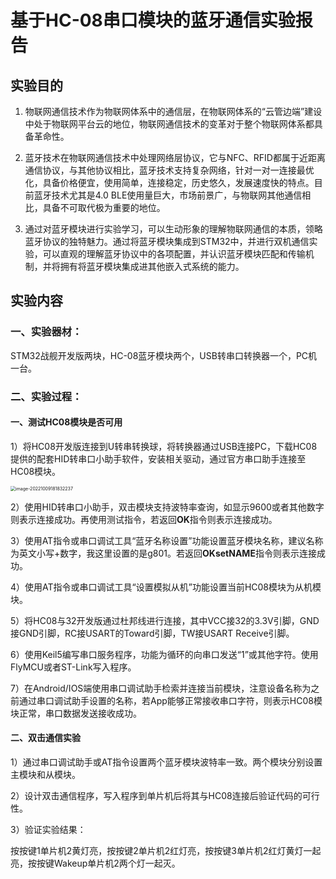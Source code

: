 # 基于HC-08串口模块的蓝牙通信实验报告

## 实验目的

1. 物联网通信技术作为物联网体系中的通信层，在物联网体系的“云管边端”建设中处于物联网平台云的地位，物联网通信技术的变革对于整个物联网体系都具备革命性。

2. 蓝牙技术在物联网通信技术中处理网络层协议，它与NFC、RFID都属于近距离通信协议，与其他协议相比，蓝牙技术支持复杂网络，针对一对一连接最优化，具备价格便宜，使用简单，连接稳定，历史悠久，发展速度快的特点。目前蓝牙技术尤其是4.0 BLE使用量巨大，市场前景广，与物联网其他通信相比，具备不可取代极为重要的地位。

3. 通过对蓝牙模块进行实验学习，可以生动形象的理解物联网通信的本质，领略蓝牙协议的独特魅力。通过将蓝牙模块集成到STM32中，并进行双机通信实验，可以直观的理解蓝牙协议中的各项配置，并认识蓝牙模块匹配和传输机制，并将拥有将蓝牙模块集成进其他嵌入式系统的能力。

## 实验内容

### 一、实验器材：

STM32战舰开发版两块，HC-08蓝牙模块两个，USB转串口转换器一个，PC机一台。

### 二、实验过程：

#### 一、测试HC08模块是否可用

1）将HC08开发版连接到U转串转换球，将转换器通过USB连接PC，下载HC08提供的配套HID转串口小助手软件，安装相关驱动，通过官方串口助手连接至HC08模块。

<img src="https://md-1304276643.cos.ap-beijing.myqcloud.com/uPic/image-20221009181832237.png" alt="image-20221009181832237" style="zoom:50%;" />

2）使用HID转串口小助手，双击模块支持波特率查询，如显示9600或者其他数字则表示连接成功。再使用测试指令，若返回**OK**指令则表示连接成功。

3）使用AT指令或串口调试工具“蓝牙名称设置”功能设置蓝牙模块名称，建议名称为英文小写+数字，我这里设置的是g801。若返回**OKsetNAME**指令则表示连接成功。

4）使用AT指令或串口调试工具“设置模拟从机”功能设置当前HC08模块为从机模块。

5）将HC08与32开发版通过杜邦线进行连接，其中VCC接32的3.3V引脚，GND接GND引脚，RC接USART的Toward引脚，TW接USART Receive引脚。

6）使用Keil5编写串口服务程序，功能为循环的向串口发送“1”或其他字符。使用FlyMCU或者ST-Link写入程序。

7）在Android/IOS端使用串口调试助手检索并连接当前模块，注意设备名称为之前通过串口调试助手设置的名称，若App能够正常接收串口字符，则表示HC08模块正常，串口数据发送接收成功。

#### 二、双击通信实验

1）通过串口调试助手或AT指令设置两个蓝牙模块波特率一致。两个模块分别设置主模块和从模块。

2）设计双击通信程序，写入程序到单片机后将其与HC08连接后验证代码的可行性。

3）验证实验结果：

按按键1单片机2黄灯亮，按按键2单片机2红灯亮，按按键3单片机2红灯黄灯一起亮，按按键Wakeup单片机2两个灯一起灭。